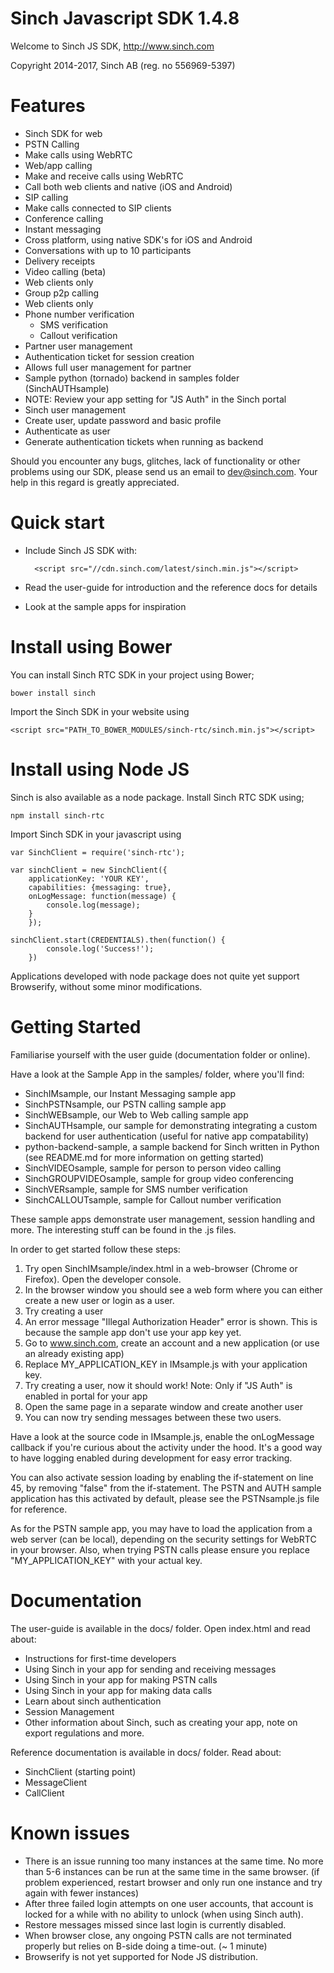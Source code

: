 Sinch Javascript SDK 1.4.8
==========================
Welcome to Sinch JS SDK, http://www.sinch.com

Copyright 2014-2017, Sinch AB (reg. no 556969-5397)


Features
========
- Sinch SDK for web
- PSTN Calling
 - Make calls using WebRTC
- Web/app calling 
 - Make and receive calls using WebRTC
 - Call both web clients and native (iOS and Android)
- SIP calling
 - Make calls connected to SIP clients
- Conference calling
- Instant messaging
 - Cross platform, using native SDK's for iOS and Android
 - Conversations with up to 10 participants
 - Delivery receipts
- Video calling (beta)
 - Web clients only
- Group p2p calling
 - Web clients only
- Phone number verification 
  - SMS verification
  - Callout verification
- Partner user management
 - Authentication ticket for session creation
 - Allows full user management for partner
 - Sample python (tornado) backend in samples folder (SinchAUTHsample)
 - NOTE: Review your app setting for "JS Auth" in the Sinch portal
- Sinch user management
 - Create user, update password and basic profile
 - Authenticate as user
 - Generate authentication tickets when running as backend

Should you encounter any bugs, glitches, lack of functionality or other problems
using our SDK, please send us an email to dev@sinch.com. 
Your help in this regard is greatly appreciated.


Quick start
===========

- Include Sinch JS SDK with:

		<script src="//cdn.sinch.com/latest/sinch.min.js"></script>

- Read the user-guide for introduction and the reference docs for details

- Look at the sample apps for inspiration


Install using Bower
===================

You can install Sinch RTC SDK in your project using Bower;

	bower install sinch

Import the Sinch SDK in your website using

	<script src="PATH_TO_BOWER_MODULES/sinch-rtc/sinch.min.js"></script>


Install using Node JS
=====================

Sinch is also available as a node package. Install Sinch RTC SDK using;

	npm install sinch-rtc

Import Sinch SDK in your javascript using

	var SinchClient = require('sinch-rtc');

	var sinchClient = new SinchClient({
		applicationKey: 'YOUR KEY',
		capabilities: {messaging: true},
		onLogMessage: function(message) {
			console.log(message);
		}
		});

	sinchClient.start(CREDENTIALS).then(function() {
			console.log('Success!');
		})

Applications developed with node package does not quite yet support Browserify,
without some minor modifications.


Getting Started
===============
Familiarise yourself with the user guide (documentation folder or online).

Have a look at the Sample App in the samples/ folder, where you'll find:
- SinchIMsample, our Instant Messaging sample app
- SinchPSTNsample, our PSTN calling sample app
- SinchWEBsample, our Web to Web calling sample app
- SinchAUTHsample, our sample for demonstrating integrating a custom backend
  for user authentication (useful for native app compatability)
- python-backend-sample, a sample backend for Sinch written in Python 
  (see README.md for more information on getting started)
- SinchVIDEOsample, sample for person to person video calling
- SinchGROUPVIDEOsample, sample for group video conferencing
- SinchVERsample, sample for SMS number verification
- SinchCALLOUTsample, sample for Callout number verification

These sample apps demonstrate user management, session handling and more. 
The interesting stuff can be found in the .js files.

In order to get started follow these steps: 

1. Try open SinchIMsample/index.html in a web-browser (Chrome or Firefox). 
   Open the developer console. 
2. In the browser window you should see a web form where you can either create 
   a new user or login as a user. 
3. Try creating a user
4. An error message "Illegal Authorization Header" error is shown. This is 
   because the sample app don't use your app key yet. 
5. Go to www.sinch.com, create an account and a new application (or use an 
   already existing app)
6. Replace MY_APPLICATION_KEY in IMsample.js with your application key. 
7. Try creating a user, now it should work! 
   Note: Only if "JS Auth" is enabled in portal for your app
8. Open the same page in a separate window and create another user
9. You can now try sending messages between these two users.

Have a look at the source code in IMsample.js, enable the onLogMessage callback 
if you're curious about the activity under the hood. It's a good way to have 
logging enabled during development for easy error tracking.

You can also activate session loading by enabling the if-statement on line 45, 
by removing "false" from the if-statement. The PSTN and AUTH sample application 
has this activated by default, please see the PSTNsample.js file for reference.

As for the PSTN sample app, you may have to load the application from a web 
server (can be local), depending on the security settings for WebRTC in your 
browser. Also, when trying PSTN calls please ensure you replace 
"MY_APPLICATION_KEY" with your actual key. 


Documentation
=============
The user-guide is available in the docs/ folder. 
Open index.html and read about:

- Instructions for first-time developers
- Using Sinch in your app for sending and receiving messages
- Using Sinch in your app for making PSTN calls
- Using Sinch in your app for making data calls
- Learn about sinch authentication 
- Session Management 
- Other information about Sinch, such as creating your app, note on export 
  regulations and more.

Reference documentation is available in docs/ folder. Read about: 

- SinchClient (starting point)
- MessageClient
- CallClient


Known issues
============
- There is an issue running too many instances at the same time. No more than 
  5-6 instances can be run at the same time in the same browser. 
  (if problem experienced, restart browser and only run one instance and try 
  again with fewer instances)
- After three failed login attempts on one user accounts, that account is 
  locked for a while with no ability to unlock (when using Sinch auth).
- Restore messages missed since last login is currently disabled. 
- When browser close, any ongoing PSTN calls are not terminated properly but 
  relies on B-side doing a time-out. (~ 1 minute)
- Browserify is not yet supported for Node JS distribution. 








